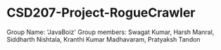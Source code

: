 # CSD207-Project-RogueCrawler
Group Name: 'JavaBoiz'
Group members: Swagat Kumar, Harsh Manral, Siddharth Nishtala, Kranthi Kumar Madhavaram, Pratyaksh Tandon
